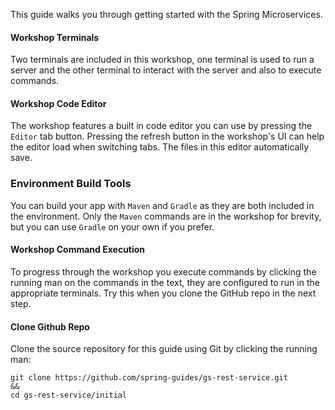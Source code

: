 This guide walks you through getting started with the Spring Microservices.

#### Workshop Terminals
Two terminals are included in this workshop, one terminal is used to run a server and the other terminal to interact with the server and also to execute commands.

#### Workshop Code Editor
The workshop features a built in code editor you can use by pressing the `Editor` tab button. Pressing the refresh button in the workshop's UI can help the editor load when switching tabs. The files in this editor automatically save.

### Environment Build Tools
You can build your app with `Maven` and `Gradle` as they are both included in the environment. Only the `Maven` commands are in the workshop for brevity, but you can use `Gradle` on your own if you prefer. 

#### Workshop Command Execution
To progress through the workshop you execute commands by clicking the running man on the commands in the text, they are configured to run in the appropriate terminals. Try this when you clone the GitHub repo in the next step.

#### Clone Github Repo

Clone the source repository for this guide using Git by clicking the running man: 

```execute
git clone https://github.com/spring-guides/gs-rest-service.git
&&
cd gs-rest-service/initial
```
